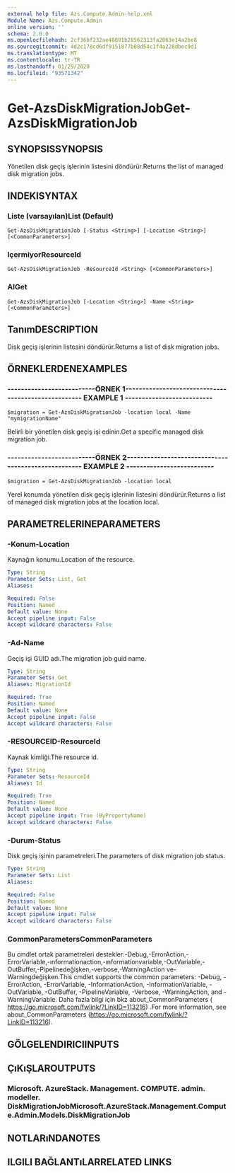 ```yaml
---
external help file: Azs.Compute.Admin-help.xml
Module Name: Azs.Compute.Admin
online version: ''
schema: 2.0.0
ms.openlocfilehash: 2cf36bf232ae48891b28562313fa2063e14a2be8
ms.sourcegitcommit: 4d2c178cd6df9151877b08d54c1f4a228dbec9d1
ms.translationtype: MT
ms.contentlocale: tr-TR
ms.lasthandoff: 01/29/2020
ms.locfileid: "93571342"
---
```

# <span data-ttu-id="933a0-101">Get-AzsDiskMigrationJob</span><span class="sxs-lookup"><span data-stu-id="933a0-101">Get-AzsDiskMigrationJob</span></span>

## <span data-ttu-id="933a0-102">SYNOPSIS</span><span class="sxs-lookup"><span data-stu-id="933a0-102">SYNOPSIS</span></span>
<span data-ttu-id="933a0-103">Yönetilen disk geçiş işlerinin listesini döndürür.</span><span class="sxs-lookup"><span data-stu-id="933a0-103">Returns the list of managed disk migration jobs.</span></span>

## <span data-ttu-id="933a0-104">INDEKI</span><span class="sxs-lookup"><span data-stu-id="933a0-104">SYNTAX</span></span>

### <span data-ttu-id="933a0-105">Liste (varsayılan)</span><span class="sxs-lookup"><span data-stu-id="933a0-105">List (Default)</span></span>
```
Get-AzsDiskMigrationJob [-Status <String>] [-Location <String>] [<CommonParameters>]
```

### <span data-ttu-id="933a0-106">Içermiyor</span><span class="sxs-lookup"><span data-stu-id="933a0-106">ResourceId</span></span>
```
Get-AzsDiskMigrationJob -ResourceId <String> [<CommonParameters>]
```

### <span data-ttu-id="933a0-107">Al</span><span class="sxs-lookup"><span data-stu-id="933a0-107">Get</span></span>
```
Get-AzsDiskMigrationJob [-Location <String>] -Name <String> [<CommonParameters>]
```

## <span data-ttu-id="933a0-108">Tanım</span><span class="sxs-lookup"><span data-stu-id="933a0-108">DESCRIPTION</span></span>
<span data-ttu-id="933a0-109">Disk geçiş işlerinin listesini döndürür.</span><span class="sxs-lookup"><span data-stu-id="933a0-109">Returns a list of disk migration jobs.</span></span>

## <span data-ttu-id="933a0-110">ÖRNEKLERDEN</span><span class="sxs-lookup"><span data-stu-id="933a0-110">EXAMPLES</span></span>

### <span data-ttu-id="933a0-111">--------------------------ÖRNEK 1--------------------------</span><span class="sxs-lookup"><span data-stu-id="933a0-111">-------------------------- EXAMPLE 1 --------------------------</span></span>
```
$migration = Get-AzsDiskMigrationJob -location local -Name "mymigrationName"
```

<span data-ttu-id="933a0-112">Belirli bir yönetilen disk geçiş işi edinin.</span><span class="sxs-lookup"><span data-stu-id="933a0-112">Get a specific managed disk migration job.</span></span>

### <span data-ttu-id="933a0-113">--------------------------ÖRNEK 2--------------------------</span><span class="sxs-lookup"><span data-stu-id="933a0-113">-------------------------- EXAMPLE 2 --------------------------</span></span>
```
$migration = Get-AzsDiskMigrationJob -location local
```

<span data-ttu-id="933a0-114">Yerel konumda yönetilen disk geçiş işlerinin listesini döndürür.</span><span class="sxs-lookup"><span data-stu-id="933a0-114">Returns a list of managed disk migration jobs at the location local.</span></span>

## <span data-ttu-id="933a0-115">PARAMETRELERINE</span><span class="sxs-lookup"><span data-stu-id="933a0-115">PARAMETERS</span></span>

### <span data-ttu-id="933a0-116">-Konum</span><span class="sxs-lookup"><span data-stu-id="933a0-116">-Location</span></span>
<span data-ttu-id="933a0-117">Kaynağın konumu.</span><span class="sxs-lookup"><span data-stu-id="933a0-117">Location of the resource.</span></span>

```yaml
Type: String
Parameter Sets: List, Get
Aliases: 

Required: False
Position: Named
Default value: None
Accept pipeline input: False
Accept wildcard characters: False
```

### <span data-ttu-id="933a0-118">-Ad</span><span class="sxs-lookup"><span data-stu-id="933a0-118">-Name</span></span>
<span data-ttu-id="933a0-119">Geçiş işi GUID adı.</span><span class="sxs-lookup"><span data-stu-id="933a0-119">The migration job guid name.</span></span>

```yaml
Type: String
Parameter Sets: Get
Aliases: MigrationId

Required: True
Position: Named
Default value: None
Accept pipeline input: False
Accept wildcard characters: False
```

### <span data-ttu-id="933a0-120">-RESOURCEID</span><span class="sxs-lookup"><span data-stu-id="933a0-120">-ResourceId</span></span>
<span data-ttu-id="933a0-121">Kaynak kimliği.</span><span class="sxs-lookup"><span data-stu-id="933a0-121">The resource id.</span></span>

```yaml
Type: String
Parameter Sets: ResourceId
Aliases: Id

Required: True
Position: Named
Default value: None
Accept pipeline input: True (ByPropertyName)
Accept wildcard characters: False
```

### <span data-ttu-id="933a0-122">-Durum</span><span class="sxs-lookup"><span data-stu-id="933a0-122">-Status</span></span>
<span data-ttu-id="933a0-123">Disk geçiş işinin parametreleri.</span><span class="sxs-lookup"><span data-stu-id="933a0-123">The parameters of disk migration job status.</span></span>

```yaml
Type: String
Parameter Sets: List
Aliases: 

Required: False
Position: Named
Default value: None
Accept pipeline input: False
Accept wildcard characters: False
```

### <span data-ttu-id="933a0-124">CommonParameters</span><span class="sxs-lookup"><span data-stu-id="933a0-124">CommonParameters</span></span>
<span data-ttu-id="933a0-125">Bu cmdlet ortak parametreleri destekler:-Debug,-ErrorAction,-ErrorVariable,-ınformationaction,-ınformationvariable,-OutVariable,-OutBuffer,-Pipelinedeğişken,-verbose,-WarningAction ve-Warningdeğişken.</span><span class="sxs-lookup"><span data-stu-id="933a0-125">This cmdlet supports the common parameters: -Debug, -ErrorAction, -ErrorVariable, -InformationAction, -InformationVariable, -OutVariable, -OutBuffer, -PipelineVariable, -Verbose, -WarningAction, and -WarningVariable.</span></span> <span data-ttu-id="933a0-126">Daha fazla bilgi için bkz about_CommonParameters ( https://go.microsoft.com/fwlink/?LinkID=113216) .</span><span class="sxs-lookup"><span data-stu-id="933a0-126">For more information, see about_CommonParameters (https://go.microsoft.com/fwlink/?LinkID=113216).</span></span>

## <span data-ttu-id="933a0-127">GÖLGELENDIRICI</span><span class="sxs-lookup"><span data-stu-id="933a0-127">INPUTS</span></span>

## <span data-ttu-id="933a0-128">ÇıKıŞLAR</span><span class="sxs-lookup"><span data-stu-id="933a0-128">OUTPUTS</span></span>

### <span data-ttu-id="933a0-129">Microsoft. AzureStack. Management. COMPUTE. admin. modeller. DiskMigrationJob</span><span class="sxs-lookup"><span data-stu-id="933a0-129">Microsoft.AzureStack.Management.Compute.Admin.Models.DiskMigrationJob</span></span>

## <span data-ttu-id="933a0-130">NOTLARıNDA</span><span class="sxs-lookup"><span data-stu-id="933a0-130">NOTES</span></span>

## <span data-ttu-id="933a0-131">ILGILI BAĞLANTıLAR</span><span class="sxs-lookup"><span data-stu-id="933a0-131">RELATED LINKS</span></span>

